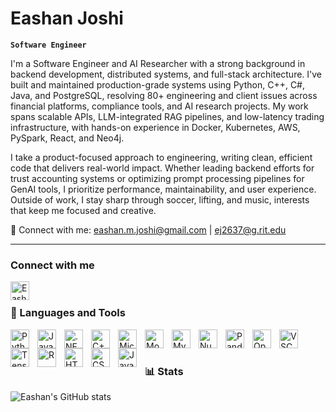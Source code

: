 # Eashan Joshi

**`Software Engineer`**

<!--- just
"You know who's a powerhouse data scientist? The one with software engineering chops—a coding gladiator, with both intellectual vigor and athletic muscle, embodying the fusion of tech savvy and raw physical discipline." - Eashan Joshi --->

I'm a Software Engineer and AI Researcher with a strong background in backend development, distributed systems, and full-stack architecture. I've built and maintained production-grade systems using Python, C++, C#, Java, and PostgreSQL, resolving 80+ engineering and client issues across financial platforms, compliance tools, and AI research projects. My work spans scalable APIs, LLM-integrated RAG pipelines, and low-latency trading infrastructure, with hands-on experience in Docker, Kubernetes, AWS, PySpark, React, and Neo4j.

I take a product-focused approach to engineering, writing clean, efficient code that delivers real-world impact. Whether leading backend efforts for trust accounting systems or optimizing prompt processing pipelines for GenAI tools, I prioritize performance, maintainability, and user experience. Outside of work, I stay sharp through soccer, lifting, and music, interests that keep me focused and creative.

📧 Connect with me: eashan.m.joshi@gmail.com | ej2637@g.rit.edu 

---

### Connect with me 

[<img align="left" alt="EashanLinkedin" width="30px" src="https://cdn.jsdelivr.net/gh/devicons/devicon/icons/linkedin/linkedin-original-wordmark.svg" />][linkedin]



<br />

### 🧰 Languages and Tools

<img align="left" alt="Python" width="30px" style="padding-right:10px;" src="https://cdn.jsdelivr.net/gh/devicons/devicon/icons/python/python-plain.svg" />
<img align="left" alt="Java" width="30px" style="padding-right:10px;" src="https://cdn.jsdelivr.net/gh/devicons/devicon/icons/java/java-original.svg"/>
<img align="left" alt=".NET" width="30px" style="padding-right:10px;" src="https://cdn.jsdelivr.net/gh/devicons/devicon/icons/dot-net/dot-net-original-wordmark.svg" />
<img align="left" alt="C++" width="30px" style="padding-right:10px;" src="https://cdn.jsdelivr.net/gh/devicons/devicon/icons/cplusplus/cplusplus-line.svg" />
<img align="left" alt="Microsoft SQL" width="30px" style="padding-right:10px;" src="https://cdn.jsdelivr.net/gh/devicons/devicon/icons/microsoftsqlserver/microsoftsqlserver-plain-wordmark.svg" />
<img align="left" alt="MongoDB" width="30px" style="padding-right:10px;" src="https://cdn.jsdelivr.net/gh/devicons/devicon/icons/mongodb/mongodb-original-wordmark.svg" />
<img align="left" alt="MySQL" width="30px" style="padding-right:10px;" src="https://cdn.jsdelivr.net/gh/devicons/devicon/icons/mysql/mysql-original-wordmark.svg" />
<img align="left" alt="Numpy" width="30px" style="padding-right:10px;" src="https://cdn.jsdelivr.net/gh/devicons/devicon/icons/numpy/numpy-original-wordmark.svg" />
<img align="left" alt="Pandas" width="30px" style="padding-right:10px;" src="https://cdn.jsdelivr.net/gh/devicons/devicon/icons/pandas/pandas-original-wordmark.svg" />
<img align="left" alt="OpenCV" width="30px" style="padding-right:10px;" src="https://cdn.jsdelivr.net/gh/devicons/devicon/icons/opencv/opencv-original-wordmark.svg" />
<img align="left" alt="VSCode" width="30px" style="padding-right:10px;" src="https://cdn.jsdelivr.net/gh/devicons/devicon/icons/vscode/vscode-original-wordmark.svg" />
<img align="left" alt="Tensorflow" width="30px" style="padding-right:10px;" src="https://cdn.jsdelivr.net/gh/devicons/devicon/icons/tensorflow/tensorflow-original-wordmark.svg" />
<img align="left" alt="R" width="30px" style="padding-right:10px;" src="https://cdn.jsdelivr.net/gh/devicons/devicon/icons/r/r-original.svg" />
<img align="left" alt="HTML" width="30px" style="padding-right:10px;" src="https://cdn.jsdelivr.net/gh/devicons/devicon/icons/html5/html5-plain.svg" />
<img align="left" alt="CSS" width="30px" style="padding-right:10px;" src="https://cdn.jsdelivr.net/gh/devicons/devicon/icons/css3/css3-plain.svg" />
<img align="left" alt="JavaScript" width="30px" style="padding-right:10px;" src="https://cdn.jsdelivr.net/gh/devicons/devicon/icons/javascript/javascript-plain.svg" />
<br />

#

### 📊 Stats

![Eashan's GitHub stats](https://github-readme-stats.vercel.app/api?username=EashanJoshi&show_icons=true&theme=gruvbox)

<!-- ![GitHub Streak](https://streak-stats.demolab.com?user=ForrestKnight&theme=gruvbox&border_radius=4.5) -->

#


[linkedin]: https://www.linkedin.com/in/eashanjoshi
[instagram]: https://www.instagram.com/ea.shawn_j11
